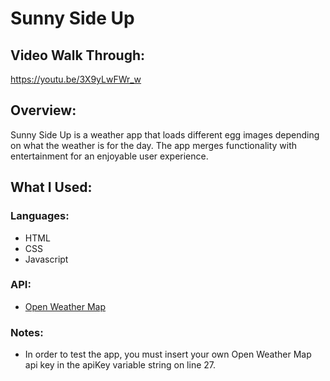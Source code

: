 # Sunny Side Up


## Video Walk Through: 



https://youtu.be/3X9yLwFWr_w



## Overview:



Sunny Side Up is a weather app that loads different egg images depending on what the weather is for the day. The app merges functionality with entertainment for an enjoyable user experience.

## What I Used:



### Languages:

- HTML
- CSS
- Javascript

### API:

- [Open Weather Map](https://openweathermap.org/api)

### Notes:



- In order to test the app, you must insert your own Open Weather Map api key in the apiKey variable string on line 27.






